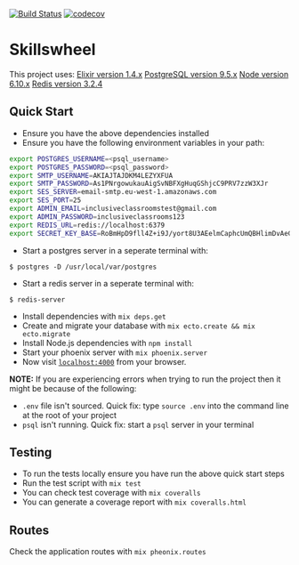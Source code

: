 [![Build Status](https://travis-ci.org/InclusiveClassrooms/skills-wheel.svg?branch=master)](https://travis-ci.org/InclusiveClassrooms/skills-wheel)
[![codecov](https://codecov.io/gh/InclusiveClassrooms/skills-wheel/branch/master/graph/badge.svg)](https://codecov.io/gh/InclusiveClassrooms/skills-wheel)

# Skillswheel

This project uses:
[Elixir version 1.4.x](http://elixir-lang.org/)
[PostgreSQL version 9.5.x](https://www.postgresql.org/)
[Node version 6.10.x](https://nodejs.org/)
[Redis version 3.2.4](https://redis.io/)

## Quick Start

* Ensure you have the above dependencies installed
* Ensure you have the following environment variables in your path:
```bash
export POSTGRES_USERNAME=<psql_username>
export POSTGRES_PASSWORD=<psql_password>
export SMTP_USERNAME=AKIAJTAJDKM4LEZYXFUA
export SMTP_PASSWORD=As1PNrgowukauAigSvNBFXgHuqGShjcC9PRV7zzW3XJr
export SES_SERVER=email-smtp.eu-west-1.amazonaws.com
export SES_PORT=25
export ADMIN_EMAIL=inclusiveclassroomstest@gmail.com
export ADMIN_PASSWORD=inclusiveclassrooms123
export REDIS_URL=redis://localhost:6379
export SECRET_KEY_BASE=RoBmHpD9fll4Z+i9J/yort8U3AEelmCaphcUmQBHlimDvAeGmdzxYuVrL7BbsczP
```
* Start a postgres server in a seperate terminal with:
```
$ postgres -D /usr/local/var/postgres
```
* Start a redis server in a seperate terminal with:
```
$ redis-server
```
* Install dependencies with `mix deps.get`
* Create and migrate your database with `mix ecto.create && mix ecto.migrate`
* Install Node.js dependencies with `npm install`
* Start your phoenix server with `mix phoenix.server`
* Now visit [`localhost:4000`](http://localhost:4000) from your browser.

**NOTE:** If you are experiencing errors when trying to run the project then it
might be because of the following:

* `.env` file isn't sourced. Quick fix: type `source .env` into the command line
at the root of your project
* `psql` isn't running. Quick fix: start a `psql` server in your terminal

## Testing

* To run the tests locally ensure you have run the above quick start steps
* Run the test script with `mix test`
* You can check test coverage with `mix coveralls`
* You can generate a coverage report with `mix coveralls.html`

## Routes

Check the application routes with `mix pheonix.routes`
